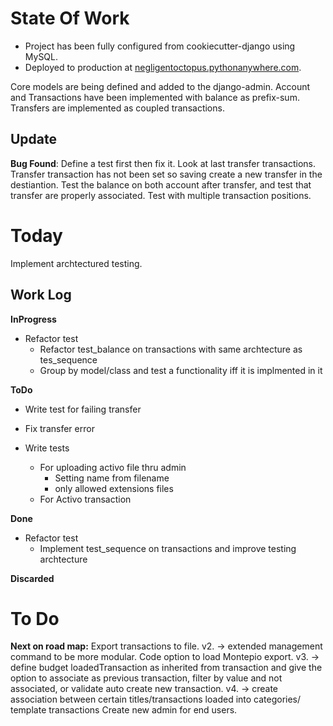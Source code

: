 # State Of Work

* Project has been fully configured from cookiecutter-django using MySQL.
* Deployed to production at [negligentoctopus.pythonanywhere.com](negligentoctopus.pythonanywhere.com).

Core models are being defined and added to the django-admin.
Account and Transactions have been implemented with balance as prefix-sum.
Transfers are implemented as coupled transactions.

## Update

**Bug Found**:
    Define a test first then fix it. Look at last transfer transactions.
    Transfer transaction has not been set so saving create a new transfer in the destiantion.
    Test the balance on both account after transfer, and test that transfer are properly associated.
    Test with multiple transaction positions.

# Today

Implement archtectured testing.

## Work Log
__InProgress__
* Refactor test
    * Refactor test\_balance on transactions with same archtecture as tes_sequence
    * Group by model/class and test a functionality iff it is implmented in it

__ToDo__
* Write test for failing transfer
* Fix transfer error

* Write tests
    * For uploading activo file thru admin
        * Setting name from filename
        * only allowed extensions files
    * For Activo transaction

__Done__
* Refactor test
    * Implement test\_sequence on transactions and improve testing archtecture

__Discarded__

# To Do

__Next on road map:__
    Export transactions to file.
        v2. -> extended management command to be more modular. Code option to load Montepio export.
        v3. -> define budget loadedTransaction as inherited from transaction and give the option to associate as previous transaction, filter by value and not associated, or validate auto create new transaction.
        v4. -> create association between certain titles/transactions loaded into categories/ template transactions
    Create new admin for end users.

